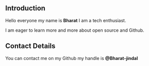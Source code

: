 ## Introduction
Hello everyone my name is **Bharat** I am a tech enthusiast.

I am eager to learn more and more about open source and Github.

## Contact Details
You can contact me on my Github my  handle is **@Bharat-jindal**

